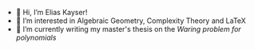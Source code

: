 - 👋 Hi, I’m Elias Kayser!
- 👀 I’m interested in Algebraic Geometry, Complexity Theory and LaTeX
- 📝 I’m currently writing my master's thesis on the *Waring problem for polynomials*

<!---
ELKayser/ELKayser is a ✨ special ✨ repository because its `README.md` (this file) appears on your GitHub profile.
You can click the Preview link to take a look at your changes.
--->
